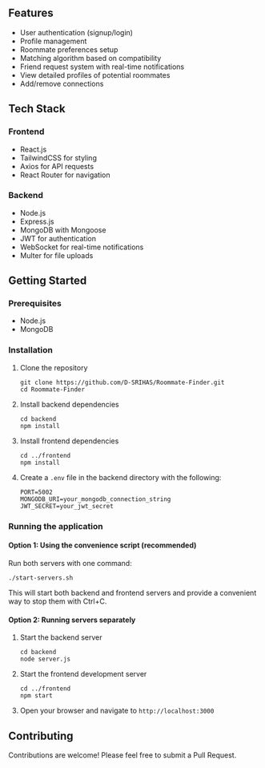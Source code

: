 



## Features

- User authentication (signup/login)
- Profile management
- Roommate preferences setup
- Matching algorithm based on compatibility
- Friend request system with real-time notifications
- View detailed profiles of potential roommates
- Add/remove connections

## Tech Stack

### Frontend
- React.js
- TailwindCSS for styling
- Axios for API requests
- React Router for navigation

### Backend
- Node.js
- Express.js
- MongoDB with Mongoose
- JWT for authentication
- WebSocket for real-time notifications
- Multer for file uploads

## Getting Started

### Prerequisites
- Node.js
- MongoDB

### Installation

1. Clone the repository
   ```
   git clone https://github.com/D-SRIHAS/Roommate-Finder.git
   cd Roommate-Finder
   ```

2. Install backend dependencies
   ```
   cd backend
   npm install
   ```

3. Install frontend dependencies
   ```
   cd ../frontend
   npm install
   ```

4. Create a `.env` file in the backend directory with the following:
   ```
   PORT=5002
   MONGODB_URI=your_mongodb_connection_string
   JWT_SECRET=your_jwt_secret
   ```

### Running the application

#### Option 1: Using the convenience script (recommended)

Run both servers with one command:
```
./start-servers.sh
```
This will start both backend and frontend servers and provide a convenient way to stop them with Ctrl+C.

#### Option 2: Running servers separately

1. Start the backend server
   ```
   cd backend
   node server.js
   ```

2. Start the frontend development server
   ```
   cd ../frontend
   npm start
   ```

3. Open your browser and navigate to `http://localhost:3000`

## Contributing

Contributions are welcome! Please feel free to submit a Pull Request.
